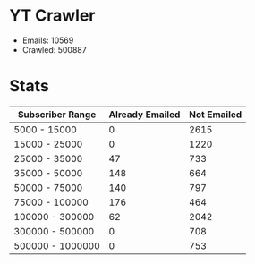 # YT Crawler
- Emails: 10569
- Crawled: 500887

# Stats
| Subscriber Range  | Already Emailed | Not Emailed |
|-------|-------|-------|
| 5000 - 15000 | 0 | 2615 |
| 15000 - 25000 | 0 | 1220 |
| 25000 - 35000 | 47 | 733 |
| 35000 - 50000 | 148 | 664 |
| 50000 - 75000 | 140 | 797 |
| 75000 - 100000 | 176 | 464 |
| 100000 - 300000 | 62 | 2042 |
| 300000 - 500000 | 0 | 708 |
| 500000 - 1000000 | 0 | 753 |
